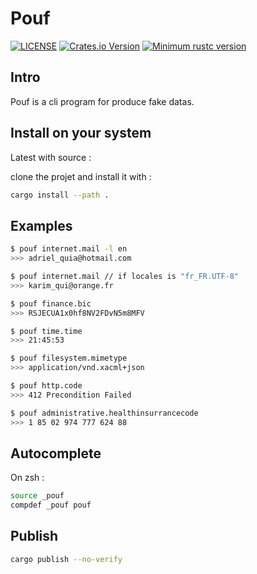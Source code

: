 # Pouf

[![LICENSE](https://img.shields.io/badge/license-MIT-blue.svg)](LICENSE)
[![Crates.io Version](https://img.shields.io/crates/v/pouf.svg)](https://crates.io/crates/pouf)
[![Minimum rustc version](https://img.shields.io/badge/rustc-1.45.0+-lightgray.svg)](#rust-version-requirements)

## Intro

Pouf is a cli program for produce fake datas.

## Install on your system

Latest with source :

clone the projet and install it with :

```zsh
cargo install --path .
```

## Examples

```zsh
$ pouf internet.mail -l en
>>> adriel_quia@hotmail.com
```

```zsh
$ pouf internet.mail // if locales is "fr_FR.UTF-8"
>>> karim_qui@orange.fr
```

```zsh
$ pouf finance.bic
>>> RSJECUA1x0hf8NV2FDvN5m8MFV
```

```zsh
$ pouf time.time
>>> 21:45:53
```

```zsh
$ pouf filesystem.mimetype
>>> application/vnd.xacml+json
```

```zsh
$ pouf http.code
>>> 412 Precondition Failed
```

```zsh
$ pouf administrative.healthinsurrancecode
>>> 1 85 02 974 777 624 88
```

## Autocomplete

On zsh :

```zsh
source _pouf
compdef _pouf pouf
```

## Publish

```zsh
cargo publish --no-verify
```
